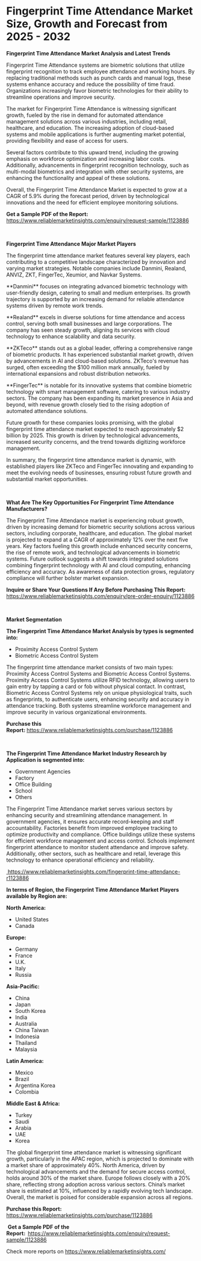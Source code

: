 <p><h1>Fingerprint Time Attendance Market Size, Growth and Forecast from 2025 - 2032</h1></p><p><strong>Fingerprint Time Attendance Market Analysis and Latest Trends</strong></p>
<p><p>Fingerprint Time Attendance systems are biometric solutions that utilize fingerprint recognition to track employee attendance and working hours. By replacing traditional methods such as punch cards and manual logs, these systems enhance accuracy and reduce the possibility of time fraud. Organizations increasingly favor biometric technologies for their ability to streamline operations and improve security.</p><p>The market for Fingerprint Time Attendance is witnessing significant growth, fueled by the rise in demand for automated attendance management solutions across various industries, including retail, healthcare, and education. The increasing adoption of cloud-based systems and mobile applications is further augmenting market potential, providing flexibility and ease of access for users.</p><p>Several factors contribute to this upward trend, including the growing emphasis on workforce optimization and increasing labor costs. Additionally, advancements in fingerprint recognition technology, such as multi-modal biometrics and integration with other security systems, are enhancing the functionality and appeal of these solutions.</p><p>Overall, the Fingerprint Time Attendance Market is expected to grow at a CAGR of 5.9% during the forecast period, driven by technological innovations and the need for efficient employee monitoring solutions.</p></p>
<p><strong>Get a Sample PDF of the Report:&nbsp;</strong> <a href="https://www.reliablemarketinsights.com/enquiry/request-sample/1123886?utm_campaign=2441&utm_medium=2&utm_source=Github&utm_content=ia&utm_term=09042025&utm_id=fingerprint-time-attendance">https://www.reliablemarketinsights.com/enquiry/request-sample/1123886</a></p>
<p>&nbsp;</p>
<p><strong>Fingerprint Time Attendance Major Market Players</strong></p>
<p><p>The fingerprint time attendance market features several key players, each contributing to a competitive landscape characterized by innovation and varying market strategies. Notable companies include Danmini, Realand, ANVIZ, ZKT, FingerTec, Xeumior, and Navkar Systems. </p><p>**Danmini** focuses on integrating advanced biometric technology with user-friendly design, catering to small and medium enterprises. Its growth trajectory is supported by an increasing demand for reliable attendance systems driven by remote work trends.</p><p>**Realand** excels in diverse solutions for time attendance and access control, serving both small businesses and large corporations. The company has seen steady growth, aligning its services with cloud technology to enhance scalability and data security.</p><p>**ZKTeco** stands out as a global leader, offering a comprehensive range of biometric products. It has experienced substantial market growth, driven by advancements in AI and cloud-based solutions. ZKTeco's revenue has surged, often exceeding the $100 million mark annually, fueled by international expansions and robust distribution networks.</p><p>**FingerTec** is notable for its innovative systems that combine biometric technology with smart management software, catering to various industry sectors. The company has been expanding its market presence in Asia and beyond, with revenue growth closely tied to the rising adoption of automated attendance solutions.</p><p>Future growth for these companies looks promising, with the global fingerprint time attendance market expected to reach approximately $2 billion by 2025. This growth is driven by technological advancements, increased security concerns, and the trend towards digitizing workforce management.</p><p>In summary, the fingerprint time attendance market is dynamic, with established players like ZKTeco and FingerTec innovating and expanding to meet the evolving needs of businesses, ensuring robust future growth and substantial market opportunities.</p></p>
<p>&nbsp;</p>
<p><strong>What Are The Key Opportunities For Fingerprint Time Attendance Manufacturers?</strong></p>
<p><p>The Fingerprint Time Attendance market is experiencing robust growth, driven by increasing demand for biometric security solutions across various sectors, including corporate, healthcare, and education. The global market is projected to expand at a CAGR of approximately 12% over the next five years. Key factors fueling this growth include enhanced security concerns, the rise of remote work, and technological advancements in biometric systems. Future outlook suggests a shift towards integrated solutions combining fingerprint technology with AI and cloud computing, enhancing efficiency and accuracy. As awareness of data protection grows, regulatory compliance will further bolster market expansion.</p></p>
<p><strong>Inquire or Share Your Questions If Any Before Purchasing This Report:</strong> <a href="https://www.reliablemarketinsights.com/enquiry/pre-order-enquiry/1123886?utm_campaign=2441&utm_medium=2&utm_source=Github&utm_content=ia&utm_term=09042025&utm_id=fingerprint-time-attendance">https://www.reliablemarketinsights.com/enquiry/pre-order-enquiry/1123886</a></p>
<p>&nbsp;</p>
<p><strong>Market Segmentation</strong></p>
<p><strong>The Fingerprint Time Attendance Market Analysis by types is segmented into:</strong></p>
<p><ul><li>Proximity Access Control System</li><li>Biometric Access Control System</li></ul></p>
<p><p>The fingerprint time attendance market consists of two main types: Proximity Access Control Systems and Biometric Access Control Systems. Proximity Access Control Systems utilize RFID technology, allowing users to gain entry by tapping a card or fob without physical contact. In contrast, Biometric Access Control Systems rely on unique physiological traits, such as fingerprints, to authenticate users, enhancing security and accuracy in attendance tracking. Both systems streamline workforce management and improve security in various organizational environments.</p></p>
<p><strong>Purchase this Report:&nbsp;</strong><a href="https://www.reliablemarketinsights.com/purchase/1123886?utm_campaign=2441&utm_medium=2&utm_source=Github&utm_content=ia&utm_term=09042025&utm_id=fingerprint-time-attendance">https://www.reliablemarketinsights.com/purchase/1123886</a></p>
<p>&nbsp;</p>
<p><strong>The Fingerprint Time Attendance Market Industry Research by Application is segmented into:</strong></p>
<p><ul><li>Government Agencies</li><li>Factory</li><li>Office Building</li><li>School</li><li>Others</li></ul></p>
<p><p>The Fingerprint Time Attendance market serves various sectors by enhancing security and streamlining attendance management. In government agencies, it ensures accurate record-keeping and staff accountability. Factories benefit from improved employee tracking to optimize productivity and compliance. Office buildings utilize these systems for efficient workforce management and access control. Schools implement fingerprint attendance to monitor student attendance and improve safety. Additionally, other sectors, such as healthcare and retail, leverage this technology to enhance operational efficiency and reliability.</p></p>
<p><a href="https://www.reliablemarketinsights.com/fingerprint-time-attendance-r1123886?utm_campaign=2441&utm_medium=2&utm_source=Github&utm_content=ia&utm_term=09042025&utm_id=fingerprint-time-attendance">&nbsp;https://www.reliablemarketinsights.com/fingerprint-time-attendance-r1123886</a></p>
<p><strong>In terms of Region, the Fingerprint Time Attendance Market Players available by Region are:</strong></p>
<p>
    <p> <strong> North America: </strong>
        <ul>
            <li>United States</li>
            <li>Canada</li>
        </ul>
        </p> 
    <p> <strong> Europe: </strong>
        <ul>
            <li>Germany</li>
            <li>France</li>
            <li>U.K.</li>
            <li>Italy</li>
            <li>Russia</li>
        </ul>
        </p> 
    <p> <strong> Asia-Pacific: </strong>
        <ul>
            <li>China</li>
            <li>Japan</li>
            <li>South Korea</li>
            <li>India</li>
            <li>Australia</li>
            <li>China Taiwan</li>
            <li>Indonesia</li>
            <li>Thailand</li>
            <li>Malaysia</li>
        </ul>
        </p> 
    <p> <strong> Latin America: </strong>
        <ul>
            <li>Mexico</li>
            <li>Brazil</li>
            <li>Argentina Korea</li>
            <li>Colombia</li>
        </ul>
        </p> 
    <p> <strong> Middle East & Africa: </strong>
        <ul>
            <li>Turkey</li>
            <li>Saudi</li>
            <li>Arabia</li>
            <li>UAE</li>
            <li>Korea</li>
        </ul>
    </p>
    </p>
<p><p>The global fingerprint time attendance market is witnessing significant growth, particularly in the APAC region, which is projected to dominate with a market share of approximately 40%. North America, driven by technological advancements and the demand for secure access control, holds around 30% of the market share. Europe follows closely with a 20% share, reflecting strong adoption across various sectors. China’s market share is estimated at 10%, influenced by a rapidly evolving tech landscape. Overall, the market is poised for considerable expansion across all regions.</p></p>
<p><strong>Purchase this Report: </strong><a href="https://www.reliablemarketinsights.com/purchase/1123886?utm_campaign=2441&utm_medium=2&utm_source=Github&utm_content=ia&utm_term=09042025&utm_id=fingerprint-time-attendance">https://www.reliablemarketinsights.com/purchase/1123886</a></p>
<p>&nbsp;<strong>Get a Sample PDF of the Report:&nbsp;&nbsp;</strong><a href="https://www.reliablemarketinsights.com/enquiry/request-sample/1123886?utm_campaign=2441&utm_medium=2&utm_source=Github&utm_content=ia&utm_term=09042025&utm_id=fingerprint-time-attendance">https://www.reliablemarketinsights.com/enquiry/request-sample/1123886</a></p>
<p><strong></strong></p>
<p>Check more reports on <a href="https://www.reliablemarketinsights.com/?utm_campaign=2441&utm_medium=2&utm_source=Github&utm_content=ia&utm_term=09042025&utm_id=fingerprint-time-attendance">https://www.reliablemarketinsights.com/</a></p>